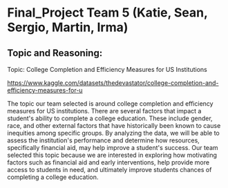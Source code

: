 # Final_Project Team 5 (Katie, Sean, Sergio, Martin, Irma)

## Topic and Reasoning:

Topic: College Completion and Efficiency Measures for US Institutions

https://www.kaggle.com/datasets/thedevastator/college-completion-and-efficiency-measures-for-u

The topic our team selected is around college completion and efficiency measures for US institutions. There are several factors that impact a student's ability to complete a college education. These include gender, race, and other external factors that have historically been known to cause inequities among specific groups. By analyzing the data, we will be able to assess the institution's performance and determine how resources, specifically financial aid, may help improve a student's success. Our team selected this topic because we are interested in exploring how motivating factors such as financial aid and early interventions, help provide more access to students in need, and ultimately improve students chances of completing a college education. 
